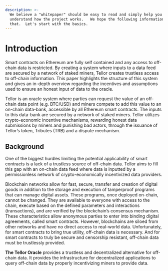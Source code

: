 ```yaml
---
description: >-
  We believe a "whitepaper" should be easy to read and simply help you
  understand how the project works.   We hope the following information provides
  that.  Let's start with the basics.
---
```


# Introduction

Smart contracts on Ethereum are fully self contained and any access to off-chain data is restricted.  By creating a system where inputs to a data feed are secured by a network of staked miners, Tellor creates trustless access to off-chain information.  This paper highlights the structure of this system and gives an in-depth overview regarding the incentives and assumptions used to ensure an honest input of data to the oracle.  

Tellor is an oracle system where parties can request the value of an off-chain data point \(e.g. BTC/USD\) and miners compete to add this value to an on-chain data-bank, accessible by all Ethereum smart contracts.  The inputs to this data-bank are secured by a network of staked miners.   Tellor utilizes crypto-economic incentive mechanisms, rewarding honest data submissions by miners and punishing bad actors, through the issuance of Tellor’s token, Tributes \(TRB\) and a dispute mechanism.

## Background 

One of the biggest hurdles limiting the potential applicability of smart contracts is a lack of a trustless source of off-chain data.  Tellor aims to fill this gap with an on-chain data feed where data is inputted by a permissionless network of crypto-economically incentivized data providers. 

Blockchain networks allow for fast, secure, transfer and creation of digital goods in addition to the storage and execution of tamperproof programs that can manage digital assets. These programs, once deployed on-chain, cannot be changed.  They are available to everyone with access to the chain, execute based on the defined parameters and interactions \(transactions\), and are verified by the blockchain’s consensus mechanism.  These characteristics allow anonymous parties to enter into binding digital agreements, called smart contracts. However, blockchains are siloed from other networks and have no direct access to real-world data.  Unfortunately, for smart contracts to bring true utility, off-chain data is necessary.  And for smart contracts to truly be secure and censorship resistant, off-chain data must be trustlessly provided.

**The Tellor Oracle** provides a trustless and decentralized alternative for off-chain data. It provides the infrastructure for decentralized applications to query off-chain data by properly incentivizing miners to provide data.

